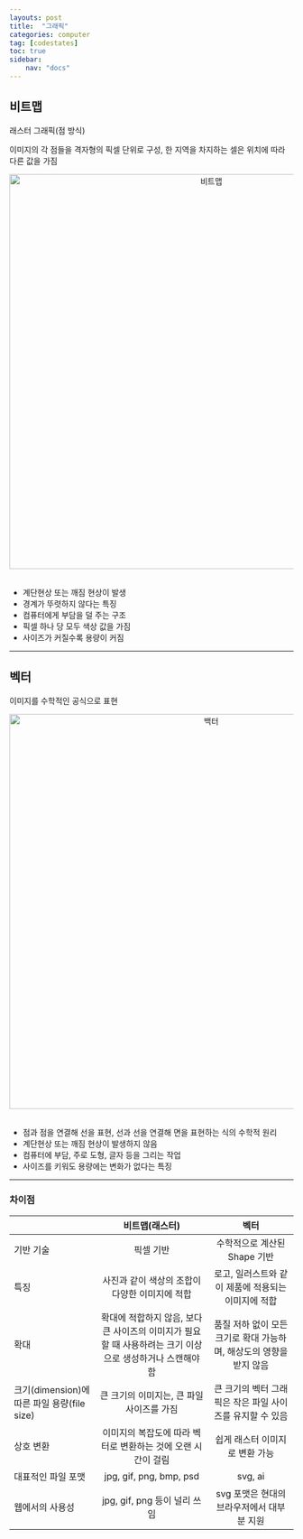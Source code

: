```yaml
---
layouts: post
title:  "그래픽"
categories: computer
tag: [codestates]
toc: true
sidebar:
    nav: "docs"
---
```


## 비트맵

래스터 그래픽(점 방식)

이미지의 각 점들을 격자형의 픽셀 단위로 구성, 한 지역을 차지하는 셀은 위치에 따라 다른 값을 가짐

<html>
    <div style ="text-align:center">
        <img src= "https://user-images.githubusercontent.com/58800295/181243657-02da95da-b720-465c-96ee-5a2ae5983488.png" alt="비트맵" width="700" height="700">
    </div>
</html><br/>

- 계단현상 또는 깨짐 현상이 발생
- 경계가 뚜렷하지 않다는 특징
- 컴퓨터에게 부담을 덜 주는 구조
- 픽셀 하나 당 모두 색상 값을 가짐
- 사이즈가 커질수록 용량이 커짐

---

## 벡터

이미지를 수학적인 공식으로 표현

<html>
    <div style ="text-align:center">
        <img src= "https://user-images.githubusercontent.com/58800295/181243730-682fd2c6-fa85-4f8a-9946-6913734525e0.png" alt="백터" width="700" height="700">
    </div>
</html><br/>

- 점과 점을 연결해 선을 표현, 선과 선을 연결해 면을 표현하는 식의 수학적 원리
- 계단현상 또는 깨짐 현상이 발생하지 않음
- 컴퓨터에 부담, 주로 도형, 글자 등을 그리는 작업
- 사이즈를 키워도 용량에는 변화가 없다는 특징 

---

### 차이점

||비트맵(래스터)|벡터|
|:---|:---:|:---:|
|기반 기술|픽셀 기반|수학적으로 계산된 Shape 기반|
|특징|사진과 같이 색상의 조합이 다양한 이미지에 적합|로고, 일러스트와 같이 제품에 적용되는 이미지에 적합|
|확대|확대에 적합하지 않음, 보다 큰 사이즈의 이미지가 필요할 때 사용하려는 크기 이상으로 생성하거나 스캔해야 함|품질 저하 없이 모든 크기로 확대 가능하며, 해상도의 영향을 받지 않음|
|크기(dimension)에 따른 파일 용량(file size)|큰 크기의 이미지는, 큰 파일 사이즈를 가짐|큰 크기의 벡터 그래픽은 작은 파일 사이즈를 유지할 수 있음|
|상호 변환|이미지의 복잡도에 따라 벡터로 변환하는 것에 오랜 시간이 걸림|쉽게 래스터 이미지로 변환 가능|
|대표적인 파일 포맷|jpg, gif, png, bmp, psd|svg, ai|
|웹에서의 사용성|jpg, gif, png 등이 널리 쓰임|svg 포맷은 현대의 브라우저에서 대부분 지원|